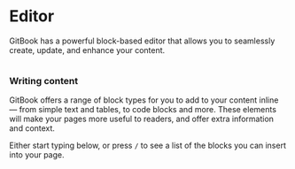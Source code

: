 # Editor

GitBook has a powerful block-based editor that allows you to seamlessly create, update, and enhance your content.

<figure><img src="https://photos.google.com/photo/AF1QipN1ab4N1LjKaiwa76FvMtMEInsuc3liBmjg0LPU.jpg" alt=""><figcaption></figcaption></figure>


### Writing content

GitBook offers a range of block types for you to add to your content inline — from simple text and tables, to code blocks and more. These elements will make your pages more useful to readers, and offer extra information and context.

Either start typing below, or press `/` to see a list of the blocks you can insert into your page.
